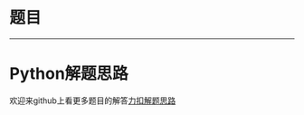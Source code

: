 # 题目



*****

# Python解题思路





欢迎来github上看更多题目的解答[力扣解题思路](https://github.com/WRAllen/LeetCode)

  